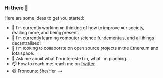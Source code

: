 ### Hi there 👋

Here are some ideas to get you started:

- 🔭 I’m currently working on thinking of how to improve our society, reading more, and being present.
- 🌱 I’m currently learning computer science fundementals, and all things decentralised!
- 👯 I’m looking to collaborate on open source projects in the Ethereum and Iota space.
- 💬 Ask me about what I'm interested in, what I'm planning...
- 📫 How to reach me: reach me on [Twitter](https://twitter.com/XandraMcC)
- 😄 Pronouns: She/Her
-->
